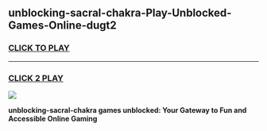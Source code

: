 
## unblocking-sacral-chakra-Play-Unblocked-Games-Online-dugt2
<h3>
<a href="https://premium76.site?title=unblocking-sacral-chakra&ref=25A">CLICK TO PLAY</a></h3>
<hr>

<h3>
<a href="https://premium76.site?title=unblocking-sacral-chakra&ref=25A">CLICK 2 PLAY</a>
  
</h3>

<a href="https://premium76.site?title=unblocking-sacral-chakra&ref=25A"><img src="https://clearcache.store/games.png"></a>


**unblocking-sacral-chakra games unblocked: Your Gateway to Fun and Accessible Online Gaming**
